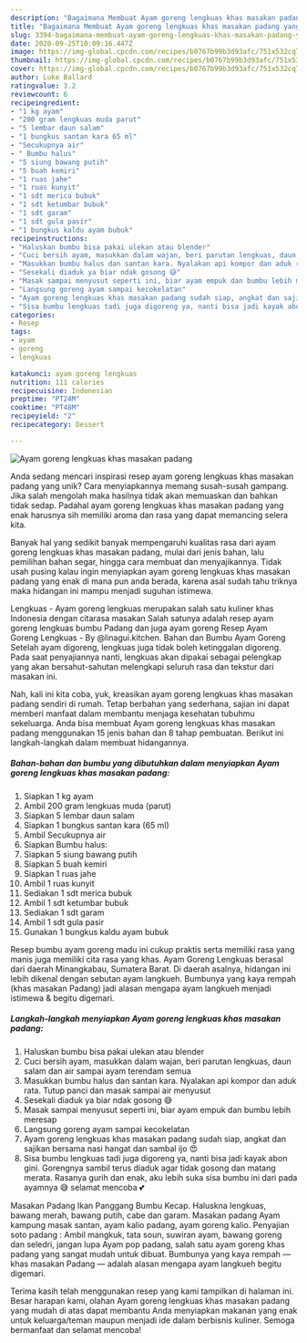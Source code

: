 ```yaml
---
description: "Bagaimana Membuat Ayam goreng lengkuas khas masakan padang yang Enak Banget"
title: "Bagaimana Membuat Ayam goreng lengkuas khas masakan padang yang Enak Banget"
slug: 3394-bagaimana-membuat-ayam-goreng-lengkuas-khas-masakan-padang-yang-enak-banget
date: 2020-09-25T10:09:16.447Z
image: https://img-global.cpcdn.com/recipes/b0767b99b3d93afc/751x532cq70/ayam-goreng-lengkuas-khas-masakan-padang-foto-resep-utama.jpg
thumbnail: https://img-global.cpcdn.com/recipes/b0767b99b3d93afc/751x532cq70/ayam-goreng-lengkuas-khas-masakan-padang-foto-resep-utama.jpg
cover: https://img-global.cpcdn.com/recipes/b0767b99b3d93afc/751x532cq70/ayam-goreng-lengkuas-khas-masakan-padang-foto-resep-utama.jpg
author: Luke Ballard
ratingvalue: 3.2
reviewcount: 6
recipeingredient:
- "1 kg ayam"
- "200 gram lengkuas muda parut"
- "5 lembar daun salam"
- "1 bungkus santan kara 65 ml"
- "Secukupnya air"
- " Bumbu halus"
- "5 siung bawang putih"
- "5 buah kemiri"
- "1 ruas jahe"
- "1 ruas kunyit"
- "1 sdt merica bubuk"
- "1 sdt ketumbar bubuk"
- "1 sdt garam"
- "1 sdt gula pasir"
- "1 bungkus kaldu ayam bubuk"
recipeinstructions:
- "Haluskan bumbu bisa pakai ulekan atau blender"
- "Cuci bersih ayam, masukkan dalam wajan, beri parutan lengkuas, daun salam dan air sampai ayam terendam semua"
- "Masukkan bumbu halus dan santan kara. Nyalakan api kompor dan aduk rata. Tutup panci dan masak sampai air menyusut"
- "Sesekali diaduk ya biar ndak gosong 😅"
- "Masak sampai menyusut seperti ini, biar ayam empuk dan bumbu lebih meresap"
- "Langsung goreng ayam sampai kecokelatan"
- "Ayam goreng lengkuas khas masakan padang sudah siap, angkat dan sajikan bersama nasi hangat dan sambal ijo 😍"
- "Sisa bumbu lengkuas tadi juga digoreng ya, nanti bisa jadi kayak abon gini. Gorengnya sambil terus diaduk agar tidak gosong dan matang merata. Rasanya gurih dan enak, aku lebih suka sisa bumbu ini dari pada ayamnya 😅 selamat mencoba 💕"
categories:
- Resep
tags:
- ayam
- goreng
- lengkuas

katakunci: ayam goreng lengkuas 
nutrition: 111 calories
recipecuisine: Indonesian
preptime: "PT24M"
cooktime: "PT48M"
recipeyield: "2"
recipecategory: Dessert

---
```



![Ayam goreng lengkuas khas masakan padang](https://img-global.cpcdn.com/recipes/b0767b99b3d93afc/751x532cq70/ayam-goreng-lengkuas-khas-masakan-padang-foto-resep-utama.jpg)

Anda sedang mencari inspirasi resep ayam goreng lengkuas khas masakan padang yang unik? Cara menyiapkannya memang susah-susah gampang. Jika salah mengolah maka hasilnya tidak akan memuaskan dan bahkan tidak sedap. Padahal ayam goreng lengkuas khas masakan padang yang enak harusnya sih memiliki aroma dan rasa yang dapat memancing selera kita.

Banyak hal yang sedikit banyak mempengaruhi kualitas rasa dari ayam goreng lengkuas khas masakan padang, mulai dari jenis bahan, lalu pemilihan bahan segar, hingga cara membuat dan menyajikannya. Tidak usah pusing kalau ingin menyiapkan ayam goreng lengkuas khas masakan padang yang enak di mana pun anda berada, karena asal sudah tahu triknya maka hidangan ini mampu menjadi suguhan istimewa.

Lengkuas - Ayam goreng lengkuas merupakan salah satu kuliner khas Indonesia dengan citarasa masakan Salah satunya adalah resep ayam goreng lengkuas bumbu Padang dan juga ayam goreng Resep Ayam Goreng Lengkuas - By @linagui.kitchen. Bahan dan Bumbu Ayam Goreng  Setelah ayam digoreng, lengkuas juga tidak boleh ketinggalan digoreng. Pada saat penyajiannya nanti, lengkuas akan dipakai sebagai pelengkap yang akan bersahut-sahutan melengkapi seluruh rasa dan tekstur dari masakan ini.


Nah, kali ini kita coba, yuk, kreasikan ayam goreng lengkuas khas masakan padang sendiri di rumah. Tetap berbahan yang sederhana, sajian ini dapat memberi manfaat dalam membantu menjaga kesehatan tubuhmu sekeluarga. Anda bisa membuat Ayam goreng lengkuas khas masakan padang menggunakan 15 jenis bahan dan 8 tahap pembuatan. Berikut ini langkah-langkah dalam membuat hidangannya.

<!--inarticleads1-->

##### Bahan-bahan dan bumbu yang dibutuhkan dalam menyiapkan Ayam goreng lengkuas khas masakan padang:

1. Siapkan 1 kg ayam
1. Ambil 200 gram lengkuas muda (parut)
1. Siapkan 5 lembar daun salam
1. Siapkan 1 bungkus santan kara (65 ml)
1. Ambil Secukupnya air
1. Siapkan  Bumbu halus:
1. Siapkan 5 siung bawang putih
1. Siapkan 5 buah kemiri
1. Siapkan 1 ruas jahe
1. Ambil 1 ruas kunyit
1. Sediakan 1 sdt merica bubuk
1. Ambil 1 sdt ketumbar bubuk
1. Sediakan 1 sdt garam
1. Ambil 1 sdt gula pasir
1. Gunakan 1 bungkus kaldu ayam bubuk


Resep bumbu ayam goreng madu ini cukup praktis serta memiliki rasa yang manis juga memiliki cita rasa yang khas. Ayam Goreng Lengkuas berasal dari daerah Minangkabau, Sumatera Barat. Di daerah asalnya, hidangan ini lebih dikenal dengan sebutan ayam langkueh. Bumbunya yang kaya rempah (khas masakan Padang) jadi alasan mengapa ayam langkueh menjadi istimewa &amp; begitu digemari. 

<!--inarticleads2-->

##### Langkah-langkah menyiapkan Ayam goreng lengkuas khas masakan padang:

1. Haluskan bumbu bisa pakai ulekan atau blender
1. Cuci bersih ayam, masukkan dalam wajan, beri parutan lengkuas, daun salam dan air sampai ayam terendam semua
1. Masukkan bumbu halus dan santan kara. Nyalakan api kompor dan aduk rata. Tutup panci dan masak sampai air menyusut
1. Sesekali diaduk ya biar ndak gosong 😅
1. Masak sampai menyusut seperti ini, biar ayam empuk dan bumbu lebih meresap
1. Langsung goreng ayam sampai kecokelatan
1. Ayam goreng lengkuas khas masakan padang sudah siap, angkat dan sajikan bersama nasi hangat dan sambal ijo 😍
1. Sisa bumbu lengkuas tadi juga digoreng ya, nanti bisa jadi kayak abon gini. Gorengnya sambil terus diaduk agar tidak gosong dan matang merata. Rasanya gurih dan enak, aku lebih suka sisa bumbu ini dari pada ayamnya 😅 selamat mencoba 💕


Masakan Padang Ikan Panggang Bumbu Kecap. Haluskna lengkuas, bawang merah, bawang putih, cabe dan garam. Masakan padang Ayam kampung masak santan, ayam kalio padang, ayam goreng kalio. Penyajian soto padang : Ambil mangkuk, tata soun, suwiran ayam, bawang goreng dan seledri, jangan lupa Ayam pop padang, salah satu ayam goreng khas padang yang sangat mudah untuk dibuat. Bumbunya yang kaya rempah — khas masakan Padang — adalah alasan mengapa ayam langkueh begitu digemari. 

Terima kasih telah menggunakan resep yang kami tampilkan di halaman ini. Besar harapan kami, olahan Ayam goreng lengkuas khas masakan padang yang mudah di atas dapat membantu Anda menyiapkan makanan yang enak untuk keluarga/teman maupun menjadi ide dalam berbisnis kuliner. Semoga bermanfaat dan selamat mencoba!
